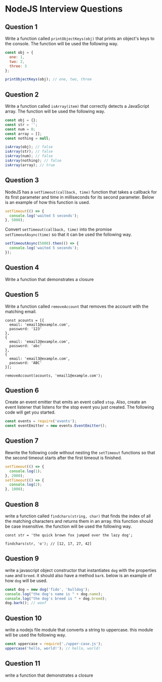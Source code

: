 # NodeJS Interview Questions

## Question 1
Write a function called `printObjectKeys(obj)` that prints an object's keys to the console. The function will be used the following way.
```js
const obj = {
  one: 1,
  two: 2,
  three: 3
};

printObjectKeys(obj); // one, two, three
```

## Question 2
Write a function called `isArray(item)` that correctly detects a JavaScript array. The function will be used the following way.
```js
const obj = {};
const str = '';
const num = 0;
const array = [];
const nothing = null;

isArray(obj); // false
isArray(str); // false
isArray(num); // false
isArray(nothing); // false
isArray(array); // true
```

## Question 3
NodeJS has a `setTimeout(callback, time)` function that takes a callback for its first
parameter and time in milliseconds for its second parameter. Below is an example of how
this function is used.
```js
setTimeout(() => {
  console.log('waited 5 seconds');
}, 5000);
```
Convert `setTimeout(callback, time)` into the promise `setTimeoutAsync(time)` so that it can be used the following way.
```js
setTimeoutAsync(5000).then(() => {
  console.log('waited 5 seconds');
});
```

## Question 4
Write a function that demonstrates a closure

## Question 5
Write a function called `removeAccount` that removes the account with the matching email.
```
const acounts = [{
  email: 'email1@example.com',
  password: '123'
},
{
  email: 'email2@example.com',
  password: 'abc'
},
{
  email: 'email3@example.com',
  password: 'ABC'
}];

removeAccount(acounts, 'email1@example.com');
```

## Question 6
Create an event emitter that emits an event called `stop`. Also, create an event listener that listens for the stop event you just created. The following code will get you started.
```js
const events = require('events');
const eventEmitter = new events.EventEmitter();
```

## Question 7
Rewrite the following code without nesting the `setTimeout` functions so that the second timeout starts after the first timeout is finished.
```js
setTimeout(() => {
  console.log(1);
}, 2000);
setTimeout(() => {
  console.log(2);
}, 1000);
```

## Question 8
write a function called `findchars(string, char)` that finds the index of all the matching characters and returns them in an array. this function should be case insensitive. the function will be used the following way.
```
const str = 'the quick brown fox jumped over the lazy dog';

findchars(str, 'o'); // [12, 17, 27, 42]
```

## Question 9
write a javascript object constructor that instantiates `dog` with the properties `name` and `breed`. it should also have a method `bark`. below is an example of how `dog` will be used.

```js
const dog = new dog('fido', 'bulldog');
console.log("the dog's name is " + dog.name);
console.log("the dog's breed is " + dog.breed);
dog.bark(); // woof
```

## Question 10
write a nodejs file module that converts a string to uppercase. this module will be used the following way.
```js
const uppercase = require('./upper-case.js');
uppercase('hello, world!'); // hello, world!
```

## Question 11
write a function that demonstrates a closure
